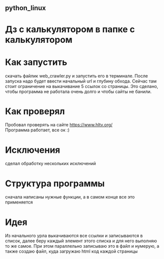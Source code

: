 ## python_linux

#  Дз с калькулятором в папке с калькулятором

# Как запустить
скачать файлик web_crawler.py и запустить его в терминале. После запуска надо будет ввести начальный url и глубину обхода. Сейчас там стоит ограничение на выкачивание 5 ссылок со страницы. Это сделано, чтобы программа не работала очень долго и чтобы сайты не банили. 
# Как проверял
Пробовал проверять на сайте https://www.hltv.org/  
Программа работает, все ок :)
# Исключения
сделал обработку нескольких исключений
# Cтруктура программы
сначала написаны нужные функции, а в самом конце все это применяется
# Идея 
Из начального урла выкачиваются все ссылки и записываются в список, далее беру каждый элемент этого списка и для него выполняю то же самое. При этом параллельно записываю это в файл и нумерую, а также создаю файл, куда загружаю html код каждой страницы
